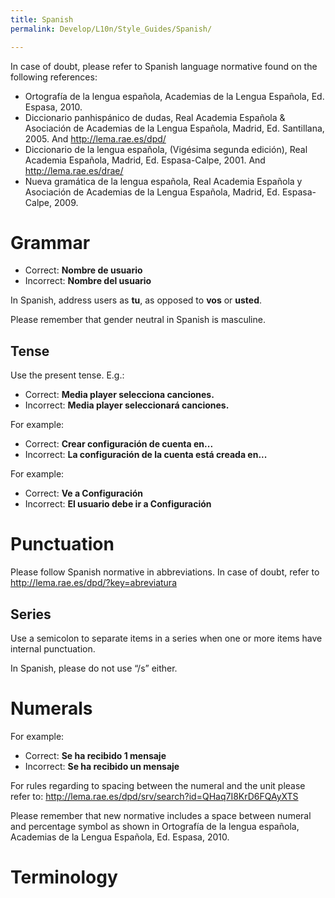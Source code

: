 ```yaml
---
title: Spanish
permalink: Develop/L10n/Style_Guides/Spanish/

---
```


In case of doubt, please refer to Spanish language normative found on
the following references:

  - Ortografía de la lengua española, Academias de la Lengua Española,
    Ed. Espasa, 2010.
  - Diccionario panhispánico de dudas, Real Academia Española &
    Asociación de Academias de la Lengua Española, Madrid, Ed.
    Santillana, 2005. And <http://lema.rae.es/dpd/>
  - Diccionario de la lengua española, (Vigésima segunda edición), Real
    Academia Española, Madrid, Ed. Espasa-Calpe, 2001. And
    <http://lema.rae.es/drae/>
  - Nueva gramática de la lengua española, Real Academia Española y
    Asociación de Academias de la Lengua Española, Madrid, Ed.
    Espasa-Calpe, 2009.

# Grammar

  - Correct: **Nombre de usuario**
  - Incorrect: **Nombre del usuario**

In Spanish, address users as **tu**, as opposed to **vos** or **usted**.

Please remember that gender neutral in Spanish is masculine.

## Tense

Use the present tense. E.g.:

  - Correct: **Media player selecciona canciones.**
  - Incorrect: **Media player seleccionará canciones.**

For example:

  - Correct: **Crear configuración de cuenta en...**
  - Incorrect: **La configuración de la cuenta está creada en...**

For example:

  - Correct: **Ve a Configuración**
  - Incorrect: **El usuario debe ir a Configuración**

# Punctuation

Please follow Spanish normative in abbreviations. In case of doubt,
refer to <http://lema.rae.es/dpd/?key=abreviatura>

## Series

Use a semicolon to separate items in a series when one or more items
have internal punctuation.

In Spanish, please do not use “/s” either.

# Numerals

For example:

  - Correct: **Se ha recibido 1 mensaje**
  - Incorrect: **Se ha recibido un mensaje**

For rules regarding to spacing between the numeral and the unit please
refer to: <http://lema.rae.es/dpd/srv/search?id=QHaq7I8KrD6FQAyXTS>

Please remember that new normative includes a space between numeral and
percentage symbol as shown in Ortografía de la lengua española,
Academias de la Lengua Española, Ed. Espasa, 2010.

# Terminology
